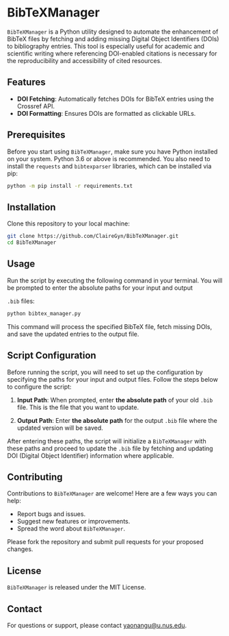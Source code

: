 # BibTeXManager

`BibTeXManager` is a Python utility designed to automate the enhancement of BibTeX files by fetching and adding missing Digital Object Identifiers (DOIs) to bibliography entries. This tool is especially useful for academic and scientific writing where referencing DOI-enabled citations is necessary for the reproducibility and accessibility of cited resources.

## Features

- **DOI Fetching**: Automatically fetches DOIs for BibTeX entries using the Crossref API.
- **DOI Formatting**: Ensures DOIs are formatted as clickable URLs.

## Prerequisites

Before you start using `BibTeXManager`, make sure you have Python installed on your system. Python 3.6 or above is recommended. You also need to install the `requests` and `bibtexparser` libraries, which can be installed via pip:

```bash
python -m pip install -r requirements.txt
```

## Installation

Clone this repository to your local machine:

```bash
git clone https://github.com/ClaireGyn/BibTeXManager.git
cd BibTeXManager
```

## Usage

Run the script by executing the following command in your terminal. You will be prompted to enter the absolute paths for your input and output

 `.bib` files:

```bash
python bibtex_manager.py
```

This command will process the specified BibTeX file, fetch missing DOIs, and save the updated entries to the output file.

## Script Configuration

Before running the script, you will need to set up the configuration by specifying the paths for your input and output files. Follow the steps below to configure the script:

1. **Input Path**: When prompted, enter **the absolute path** of your old `.bib` file. This is the file that you want to update.

2. **Output Path**: Enter **the absolute path** for the output `.bib` file where the updated version will be saved.

After entering these paths, the script will initialize a `BibTeXManager` with these paths and proceed to update the `.bib` file by fetching and updating DOI (Digital Object Identifier) information where applicable.

## Contributing

Contributions to `BibTeXManager` are welcome! Here are a few ways you can help:

- Report bugs and issues.
- Suggest new features or improvements.
- Spread the word about `BibTeXManager`.

Please fork the repository and submit pull requests for your proposed changes.

## License

`BibTeXManager` is released under the MIT License.

## Contact

For questions or support, please contact [yaonangu@u.nus.edu](mailto:your-email@example.com).
